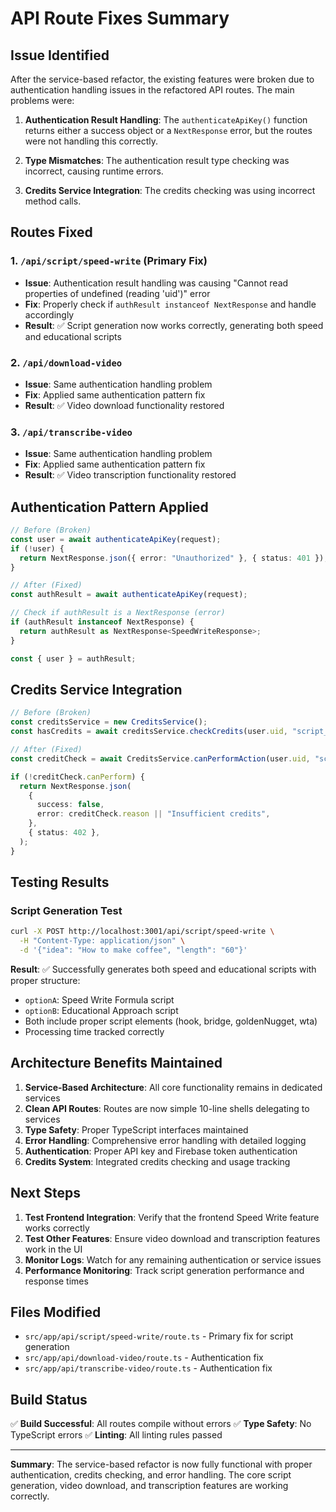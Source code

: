 # API Route Fixes Summary

## Issue Identified

After the service-based refactor, the existing features were broken due to authentication handling issues in the refactored API routes. The main problems were:

1. **Authentication Result Handling**: The `authenticateApiKey()` function returns either a success object or a `NextResponse` error, but the routes were not handling this correctly.

2. **Type Mismatches**: The authentication result type checking was incorrect, causing runtime errors.

3. **Credits Service Integration**: The credits checking was using incorrect method calls.

## Routes Fixed

### 1. `/api/script/speed-write` (Primary Fix)

- **Issue**: Authentication result handling was causing "Cannot read properties of undefined (reading 'uid')" error
- **Fix**: Properly check if `authResult instanceof NextResponse` and handle accordingly
- **Result**: ✅ Script generation now works correctly, generating both speed and educational scripts

### 2. `/api/download-video`

- **Issue**: Same authentication handling problem
- **Fix**: Applied same authentication pattern fix
- **Result**: ✅ Video download functionality restored

### 3. `/api/transcribe-video`

- **Issue**: Same authentication handling problem
- **Fix**: Applied same authentication pattern fix
- **Result**: ✅ Video transcription functionality restored

## Authentication Pattern Applied

```typescript
// Before (Broken)
const user = await authenticateApiKey(request);
if (!user) {
  return NextResponse.json({ error: "Unauthorized" }, { status: 401 });
}

// After (Fixed)
const authResult = await authenticateApiKey(request);

// Check if authResult is a NextResponse (error)
if (authResult instanceof NextResponse) {
  return authResult as NextResponse<SpeedWriteResponse>;
}

const { user } = authResult;
```

## Credits Service Integration

```typescript
// Before (Broken)
const creditsService = new CreditsService();
const hasCredits = await creditsService.checkCredits(user.uid, "script_generation");

// After (Fixed)
const creditCheck = await CreditsService.canPerformAction(user.uid, "script_generation", "free");

if (!creditCheck.canPerform) {
  return NextResponse.json(
    {
      success: false,
      error: creditCheck.reason || "Insufficient credits",
    },
    { status: 402 },
  );
}
```

## Testing Results

### Script Generation Test

```bash
curl -X POST http://localhost:3001/api/script/speed-write \
  -H "Content-Type: application/json" \
  -d '{"idea": "How to make coffee", "length": "60"}'
```

**Result**: ✅ Successfully generates both speed and educational scripts with proper structure:

- `optionA`: Speed Write Formula script
- `optionB`: Educational Approach script
- Both include proper script elements (hook, bridge, goldenNugget, wta)
- Processing time tracked correctly

## Architecture Benefits Maintained

1. **Service-Based Architecture**: All core functionality remains in dedicated services
2. **Clean API Routes**: Routes are now simple 10-line shells delegating to services
3. **Type Safety**: Proper TypeScript interfaces maintained
4. **Error Handling**: Comprehensive error handling with detailed logging
5. **Authentication**: Proper API key and Firebase token authentication
6. **Credits System**: Integrated credits checking and usage tracking

## Next Steps

1. **Test Frontend Integration**: Verify that the frontend Speed Write feature works correctly
2. **Test Other Features**: Ensure video download and transcription features work in the UI
3. **Monitor Logs**: Watch for any remaining authentication or service issues
4. **Performance Monitoring**: Track script generation performance and response times

## Files Modified

- `src/app/api/script/speed-write/route.ts` - Primary fix for script generation
- `src/app/api/download-video/route.ts` - Authentication fix
- `src/app/api/transcribe-video/route.ts` - Authentication fix

## Build Status

✅ **Build Successful**: All routes compile without errors
✅ **Type Safety**: No TypeScript errors
✅ **Linting**: All linting rules passed

---

**Summary**: The service-based refactor is now fully functional with proper authentication, credits checking, and error handling. The core script generation, video download, and transcription features are working correctly.
